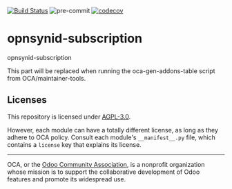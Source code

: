 [![Build Status](https://travis-ci.com/open-synergy/opnsynid-subscription.svg?branch=11.0)](https://travis-ci.com/open-synergy/opnsynid-subscription)
![pre-commit](https://github.com/open-synergy/opnsynid-subscription/actions/workflows/pre-commit.yml/badge.svg)
[![codecov](https://codecov.io/gh/open-synergy/opnsynid-subscription/branch/11.0/graph/badge.svg)](https://codecov.io/gh/open-synergy/opnsynid-subscription)

<!-- /!\ do not modify above this line -->

# opnsynid-subscription

opnsynid-subscription

<!-- /!\ do not modify below this line -->

<!-- prettier-ignore-start -->

[//]: # (addons)

This part will be replaced when running the oca-gen-addons-table script from OCA/maintainer-tools.

[//]: # (end addons)

<!-- prettier-ignore-end -->

## Licenses

This repository is licensed under [AGPL-3.0](LICENSE).

However, each module can have a totally different license, as long as they adhere to OCA
policy. Consult each module's `__manifest__.py` file, which contains a `license` key
that explains its license.

----

OCA, or the [Odoo Community Association](http://odoo-community.org/), is a nonprofit
organization whose mission is to support the collaborative development of Odoo features
and promote its widespread use.
